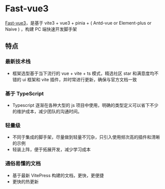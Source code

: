 # Fast-vue3

[Fast-vue3](https://github.com/tobe-fe-dalao/fast-vue3)，是基于 vite3 + vue3 + pinia + ( Antd-vue or Element-plus or Naive ) ，构建 PC 端快速开发脚手架

## 特点

### 最新技术栈

- 框架选型基于当下流行的 vue + vite + ts 模式，精选社区 star 和满意度均不错的 ui 框架和 vite 插件，并时常进行更新，确保与官方文档一致

### 基于 TypeScript

- Typescript 逐渐在各种大型的 js 项目中使用，明确的类型定义可以省下不少的维护成本，减少团队的沟通时间。

### 轻量级

- 不同于集成的脚手架，尽量做到轻量不冗杂，只引入使用频次高的插件和清晰的示例
- 轻装上阵，便于拓展开发，减少学习成本

### 通俗易懂的文档

- 基于最新 VitePress 构建的文档，更快，更便捷
- 更快的热更新
